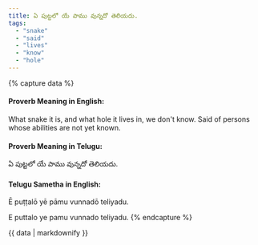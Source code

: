 ```yaml
---
title: ఏ పుట్టలో యే పాము వున్నదో తెలియదు.
tags:
  - "snake"
  - "said"
  - "lives"
  - "know"
  - "hole"
---
```


{% capture data %}
#### Proverb Meaning in English:
What snake it is, and what hole it lives in, we don't know.
Said of persons whose abilities are not yet known.

#### Proverb Meaning in Telugu:
ఏ పుట్టలో యే పాము వున్నదో తెలియదు.

#### Telugu Sametha in English:
Ē puṭṭalō yē pāmu vunnadō teliyadu.

E puttalo ye pamu vunnado teliyadu.
{% endcapture %}

{{ data | markdownify }}

